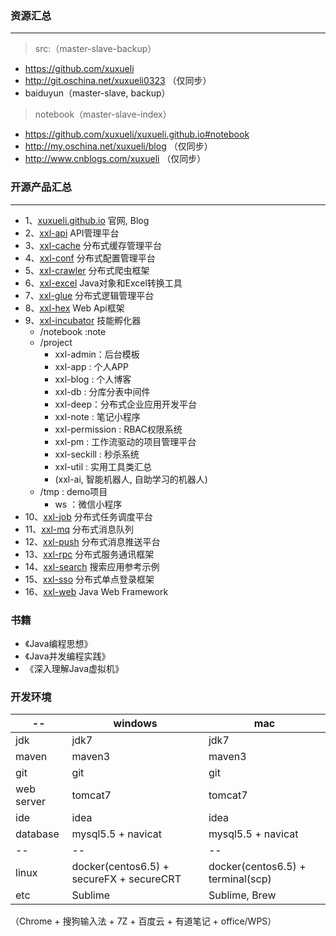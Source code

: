### 资源汇总

---
> src:（master-slave-backup）
- https://github.com/xuxueli
- http://git.oschina.net/xuxueli0323 （仅同步）
- baiduyun（master-slave, backup）

> notebook（master-slave-index）
- https://github.com/xuxueli/xuxueli.github.io#notebook
- http://my.oschina.net/xuxueli/blog （仅同步）
- http://www.cnblogs.com/xuxueli （仅同步）


### 开源产品汇总

---
- 1、[xuxueli.github.io](https://github.com/xuxueli/xuxueli.github.io)  官网, Blog
- 2、[xxl-api](https://github.com/xuxueli/xxl-api)               API管理平台
- 3、[xxl-cache](https://github.com/xuxueli/xxl-cache)           分布式缓存管理平台
- 4、[xxl-conf](https://github.com/xuxueli/xxl-conf)             分布式配置管理平台
- 5、[xxl-crawler](https://github.com/xuxueli/xxl-crawler)       分布式爬虫框架
- 6、[xxl-excel](https://github.com/xuxueli/xxl-excel)           Java对象和Excel转换工具
- 7、[xxl-glue](https://github.com/xuxueli/xxl-glue)             分布式逻辑管理平台
- 8、[xxl-hex](https://github.com/xuxueli/xxl-hex)               Web Api框架
- 9、[xxl-incubator](https://github.com/xuxueli/xxl-incubator)   技能孵化器
    - /notebook :note
    - /project
        - xxl-admin：后台模板
        - xxl-app : 个人APP
        - xxl-blog : 个人博客
        - xxl-db : 分库分表中间件
        - xxl-deep：分布式企业应用开发平台
        - xxl-note : 笔记小程序
        - xxl-permission : RBAC权限系统
        - xxl-pm : 工作流驱动的项目管理平台
        - xxl-seckill : 秒杀系统
        - xxl-util : 实用工具类汇总
        - (xxl-ai, 智能机器人, 自助学习的机器人)
    - /tmp : demo项目
        - ws ：微信小程序
- 10、[xxl-job](https://github.com/xuxueli/xxl-job)              分布式任务调度平台
- 11、[xxl-mq](https://github.com/xuxueli/xxl-mq)                分布式消息队列
- 12、[xxl-push](https://github.com/xuxueli/xxl-push)            分布式消息推送平台
- 13、[xxl-rpc](https://github.com/xuxueli/xxl-rpc)              分布式服务通讯框架
- 14、[xxl-search](https://github.com/xuxueli/xxl-search)        搜索应用参考示例
- 15、[xxl-sso](https://github.com/xuxueli/xxl-sso)              分布式单点登录框架
- 16、[xxl-web](https://github.com/xuxueli/xxl-web)              Java Web Framework


### 书籍

- 《Java编程思想》
- 《Java并发编程实践》
- 《深入理解Java虚拟机》

### 开发环境

-- | windows | mac
--- | --- | ---
jdk | jdk7 | jdk7
maven | maven3 | maven3
git | git | git
web server | tomcat7 | tomcat7
ide | idea | idea
database | mysql5.5 + navicat | mysql5.5 + navicat
-- | -- | --
linux | docker(centos6.5) + secureFX + secureCRT |  docker(centos6.5) + terminal(scp) 
etc | Sublime | Sublime, Brew
（Chrome + 搜狗输入法 + 7Z + 百度云 + 有道笔记 + office/WPS）





